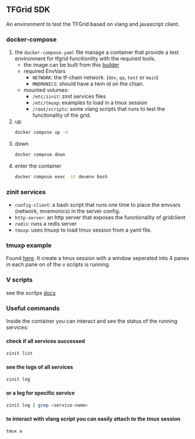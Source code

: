 ## TFGrid SDK

An environment to test the TFGrid based on vlang and javascript client.

### docker-compose

1. the `docker-compose.yaml` file manage a container that provide a test environment for tfgrid funcitionlity with the required tools.
    - the image can be built from this [builder](../builders/devenv/Dockerfile)
    - required EnvVars
        - `NETWORK`: the tf-chain network. (`dev`, `qa`, `test` or `main`)
        - `MNEMONICS`: should have a twin id on the chian.
    - mounted volumes:
        - `/etc/zinit`: zinit services files
        - `/etc/tmuxp`: examples to load in a tmux session
        - `/root/scripts`: some vlang scripts that runs to test the funcitonality of the grid.
2. up
    ```bash
    docker compose up -d
    ```
3. down
    ```bash
    docker compose down
    ```
4. enter the container
    ```bash
    docker compose exec -it devenv bash
    ```


### zinit services

- `config-client`: a bash script that runs one time to place the envvars (network, mnemonics) in the server config. 
- `http-server`: an http server that exposes the functionality of gridclient
- `redis`: runs a redis server
- `tmuxp`: uses tmuxp to load tmux session from a yaml file.

### tmuxp example

Found [here](./tmuxp/example.yaml).
It create a tmux session with a window seperated into 4 panes in each pane on of the v scripts is running.

### V scripts 

see the scritps [docs](./scripts/README.md)

### Useful commands

Inside the container you can interact and see the status of the running services:

#### check if all services successed

```bash
zinit list
```

#### see the logs of all services

```bash
zinit log
```

#### or a log for specific service

```bash
zinit log | grep <service-name>
```

#### to interact with vlang script you can easily attach to the tmux session

```bash
tmux a
```
